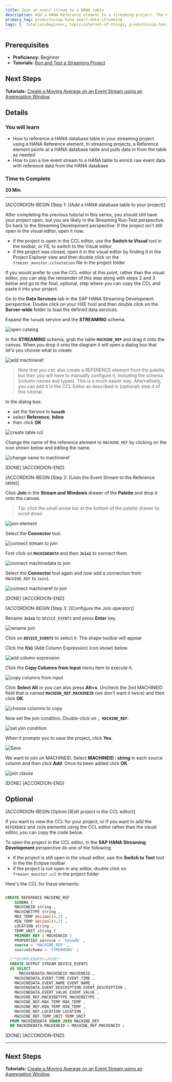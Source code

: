 ```yaml
---
title: Join an event stream to a HANA table
description: Add a HANA Reference element to a streaming project. The Reference element is a proxy for a HANA table, allowing the HANA table to be accessed within the streaming project. Then, using a Join operator, join the input stream to the HANA table to enrich the incoming events with reference data from the HANA database.
primary_tag: products>sap-hana-smart-data-streaming
tags: [  tutorial>beginner, topic>internet-of-things, products>sap-hana-smart-data-streaming, products>sap-hana\,-express-edition   ]
---
```

## Prerequisites  
 - **Proficiency:** Beginner
 - **Tutorials:** [Run and Test a Streaming Project](http://www.sap.com/developer/tutorials/sds-run-test.html)

## Next Steps
   **Tutorials:** [Create a Moving Average on an Event Stream using an Aggregation Window](http://www.sap.com/developer/tutorials/sds-event-stream-moving-average.html)

## Details
### You will learn  
 - How to reference a HANA database table in your streaming project using a HANA Reference element.  In streaming projects, a Reference element points at a HANA database table and pulls data in from the table as needed
 - How to join a live event stream to a HANA table to enrich raw event data with reference data from the HANA database

### Time to Complete
**20 Min**.

---

[ACCORDION-BEGIN [Step 1: ](Add a HANA database table to your project)]

After completing the previous tutorial in this series, you should still have your project open, but you are likely in the Streaming Run-Test perspective.  Go back to the Streaming Development perspective.  If the project isn't still open in the visual editor, open it now.

- if the project is open in the CCL editor, use the **Switch to Visual** tool in the toolbar, or F6, to switch to the Visual editor
- if the project was closed, open it in the visual editor by finding it in the Project Explorer view and then double click on the `freezer_monitor.cclnotation` file in the project folder

If you would prefer to use the CCL editor at this point, rather than the visual editor, you can skip the remainder of this step along with steps 2 and 3 below and go to the final, optional, step where you can copy the CCL and paste it into your project.  

Go to the **Data Services** tab in the SAP HANA Streaming Development perspective. Double click on your HXE host and then double click on the **Server-wide** folder to load the defined data services.

Expand the `hanadb` service and the **STREAMING** schema.

![open catalog](2-open-catalog.png)

In the **STREAMING** schema, grab the table **`MACHINE_REF`** and drag it onto the canvas. When you drop it onto the diagram it will open a dialog box that let's you choose what to create

![add machineref](3-add-machineref.png)

> Note that you can also create a REFERENCE element from the palette, but then you will have to manually configure it, including the schema (column names and types).  This is a much easier way. Alternatively, you can add it in the CCL Editor as described in (optional) step 4 of this tutorial.

In the dialog box:

- set the Service to **`hanadb`**
- select **Reference**, **Inline**
- then click **OK**

![create table ccl](4-create-table-ccl.png)

Change the name of the reference element to `MACHINE_REF` by clicking on the icon shown below and editing the name.

![change name to machineref](5-change-name-to-machineref.png)

[DONE]
[ACCORDION-END]

[ACCORDION-BEGIN [Step 2: ](Join the Event Stream to the Reference table)]

Click **Join** in the **Stream and Windows** drawer of the **Palette** and drop it onto the canvas.

> Tip: click the small arrow bar at the bottom of the palette drawer to scroll down

![join-element](1-join-element.png)

Select the **Connector** tool.

![connect stream to join](2-connect-stream-to-join.png)

First click on **`MACHINEDATA`** and then **`Join1`** to connect them.

![connect machinedata to join](3-connect-machinedata-to-join.png)

Select the **Connector** tool again and now add a connection from `MACHINE_REF` to `Join1`.

![connect machineref to join](4-connect-machineref-to-join.png)


[DONE]
[ACCORDION-END]

[ACCORDION-BEGIN [Step 3: ](Configure the Join operator)]

Rename **`Join1`** to `DEVICE_EVENTS` and press **Enter** key.

![rename join](6-rename-join.png)

Click on **`DEVICE_EVENTS`** to select it.  The shape toolbar will appear

Click the **f(x)** (Add Column Expression) icon shown below.

![add column expression](7-add-column-expression.png)

Click the **Copy Columns from Input** menu item to execute it.

![copy columns from input](8-copy-columns-from-input.png)

Click **Select All** or you can also press **Alt+s**. Uncheck the 2nd MACHINEID field that is named **`MACHINE_REF.MACHINEID`** (we don't want it twice) and then click **OK**.

![choose columns to copy](9-choose-columns-to-copy.png)

Now set the join condition. Double-click on **`, MACHINE_REF`**.

![set join condition](10-set-join-condition.png)

When it prompts you to save the project, click **Yes**.

![Save](11-save-project.png)

We want to join on MACHINEID. Select **MACHINEID : string** in each source column and then click **Add**. Once its been added click **OK**.

![join clause](12-join-clause.png)

[DONE]
[ACCORDION-END]

## Optional

[ACCORDION-BEGIN [Option:](Edit project in the CCL editor)]

If you want to view the CCL for your project, or if you want to add the `REFERENCE` and `JOIN` elements using the CCL editor rather than the visual editor, you can copy the code below.

To open the project in the CCL editor, in the **SAP HANA Streaming Development** perspective do one of the following:

- if the project is still open in the visual editor, use the **Switch to Text** tool in the the Eclipse toolbar
- if the project is not open in any editor, double click on `freezer_monitor.ccl` in the project folder

Here's the CCL for these elements:

```SQL

CREATE REFERENCE MACHINE_REF
    SCHEMA (
	MACHINEID string ,
	MACHINETYPE string ,
	MAX_TEMP decimal(4,2) ,
	MIN_TEMP decimal(4,2) ,
	LOCATION string ,
	TEMP_UNIT string )
	PRIMARY KEY ( MACHINEID )
	PROPERTIES service = 'hanadb' ,
	source = 'MACHINE_REF' ,
	sourceSchema = 'STREAMING' ;

  /**@SIMPLEQUERY=JOIN*/
  CREATE OUTPUT STREAM DEVICE_EVENTS
  AS SELECT
      MACHINEDATA.MACHINEID MACHINEID ,
  	MACHINEDATA.EVENT_TIME EVENT_TIME ,
  	MACHINEDATA.EVENT_NAME EVENT_NAME ,
  	MACHINEDATA.EVENT_DESCRIPTION EVENT_DESCRIPTION ,
  	MACHINEDATA.EVENT_VALUE EVENT_VALUE ,
  	MACHINE_REF.MACHINETYPE MACHINETYPE ,
  	MACHINE_REF.MAX_TEMP MAX_TEMP ,
  	MACHINE_REF.MIN_TEMP MIN_TEMP ,
  	MACHINE_REF.LOCATION LOCATION ,
  	MACHINE_REF.TEMP_UNIT TEMP_UNIT
  FROM MACHINEDATA INNER JOIN MACHINE_REF
  ON MACHINEDATA.MACHINEID = MACHINE_REF.MACHINEID ;


```

[DONE]
[ACCORDION-END]

---

## Next Steps
   **Tutorials:** [Create a Moving Average on an Event Stream using an Aggregation Window](http://www.sap.com/developer/tutorials/sds-event-stream-moving-average.html)
